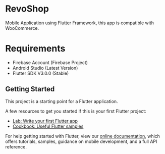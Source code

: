# RevoShop

Mobile Application using Flutter Framework, this app is compatible with WooCommerce.

# Requirements

- Firebase Account (Firebase Project)
- Android Studio (Latest Version)
- Flutter SDK V3.0.0 (Stable)

## Getting Started

This project is a starting point for a Flutter application.

A few resources to get you started if this is your first Flutter project:

- [Lab: Write your first Flutter app](https://flutter.dev/docs/get-started/codelab)
- [Cookbook: Useful Flutter samples](https://flutter.dev/docs/cookbook)

For help getting started with Flutter, view our
[online documentation](https://flutter.dev/docs), which offers tutorials,
samples, guidance on mobile development, and a full API reference.
